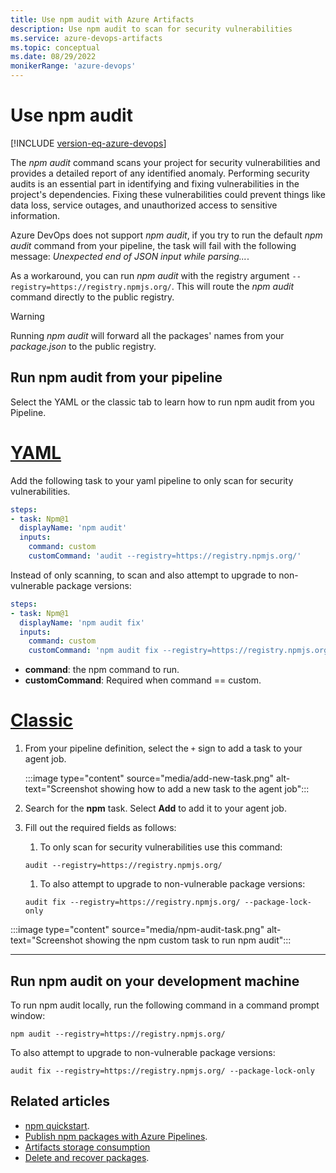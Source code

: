 ```yaml
---
title: Use npm audit with Azure Artifacts
description: Use npm audit to scan for security vulnerabilities
ms.service: azure-devops-artifacts
ms.topic: conceptual
ms.date: 08/29/2022
monikerRange: 'azure-devops'
---
```


# Use npm audit

[!INCLUDE [version-eq-azure-devops](../../includes/version-eq-azure-devops.md)]

The *npm audit* command scans your project for security vulnerabilities and provides a detailed report of any identified anomaly. Performing security audits is an essential part in identifying and fixing vulnerabilities in the project's dependencies. Fixing these vulnerabilities could prevent things like data loss, service outages, and unauthorized access to sensitive information.

Azure DevOps does not support *npm audit*, if you try to run the default *npm audit* command from your pipeline, the task will fail with the following message: *Unexpected end of JSON input while parsing...*.

As a workaround, you can run *npm audit* with the registry argument `--registry=https://registry.npmjs.org/`. This will route the *npm audit* command directly to the public registry.

>[!WARNING]
> Running *npm audit* will forward all the packages' names from your *package.json* to the public registry.

## Run npm audit from your pipeline

Select the YAML or the classic tab to learn how to run npm audit from you Pipeline.

# [YAML](#tab/yaml)

Add the following task to your yaml pipeline to only scan for security vulnerabilities.

```yaml
steps:
- task: Npm@1
  displayName: 'npm audit'
  inputs:
    command: custom
    customCommand: 'audit --registry=https://registry.npmjs.org/'
```

Instead of only scanning, to scan and also attempt to upgrade to non-vulnerable package versions:

```yaml
steps:
- task: Npm@1
  displayName: 'npm audit fix'
  inputs:
    command: custom
    customCommand: 'npm audit fix --registry=https://registry.npmjs.org/ --package-lock-only'
```

- **command**: the npm command to run.
- **customCommand**: Required when command == custom.

# [Classic](#tab/classic)

1. From your pipeline definition, select the `+` sign to add a task to your agent job.

    :::image type="content" source="media/add-new-task.png" alt-text="Screenshot showing how to add a new task to the agent job":::

1. Search for the **npm** task. Select **Add** to add it to your agent job.

1. Fill out the required fields as follows:

    1. To only scan for security vulnerabilities use this command:
    
    ```Command
    audit --registry=https://registry.npmjs.org/
    ```

    1. To also attempt to upgrade to non-vulnerable package versions:
    
    ```Command
    audit fix --registry=https://registry.npmjs.org/ --package-lock-only
    ```

:::image type="content" source="media/npm-audit-task.png" alt-text="Screenshot showing the npm custom task to run npm audit":::

---

## Run npm audit on your development machine

To run npm audit locally, run the following command in a command prompt window:

```Command
npm audit --registry=https://registry.npmjs.org/
```

To also attempt to upgrade to non-vulnerable package versions:

```Command
audit fix --registry=https://registry.npmjs.org/ --package-lock-only
```

## Related articles

- [npm quickstart](../get-started-npm.md).
- [Publish npm packages with Azure Pipelines](../../pipelines/artifacts/npm.md).
- [Artifacts storage consumption](../artifact-storage.md)
- [Delete and recover packages](../how-to/delete-and-recover-packages.md).
